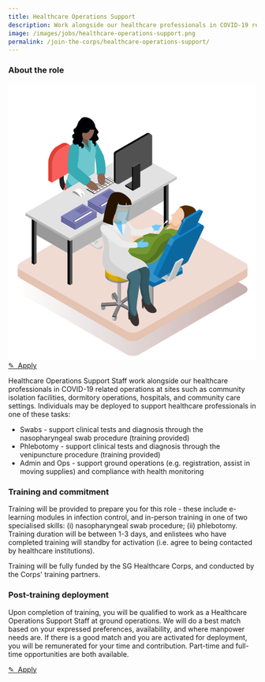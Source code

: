 ```yaml
---
title: Healthcare Operations Support
description: Work alongside our healthcare professionals in COVID-19 related operations.
image: /images/jobs/healthcare-operations-support.png
permalink: /join-the-corps/healthcare-operations-support/
---
```


### About the role

<div class="job-float">
  <img alt="A nurse standing by patient in hospital bed" src="/images/jobs/healthcare-operations-support.png">
  <a class="apply bp-button is-secondary" href="https://go.gov.sg/shc-hoss">
    ✎&nbsp;&nbsp;Apply
  </a>
</div>

Healthcare Operations Support Staff work alongside our healthcare professionals in COVID-19 related operations at sites such as community isolation facilities, dormitory operations, hospitals, and community care settings. Individuals may be deployed to support healthcare professionals in one of these tasks:

- Swabs - support clinical tests and diagnosis through the nasopharyngeal swab procedure (training provided)
- Phlebotomy - support clinical tests and diagnosis through the venipuncture procedure (training provided)
- Admin and Ops - support ground operations (e.g. registration, assist in moving supplies) and compliance with health monitoring

### Training and commitment
Training will be provided to prepare you for this role - these include e-learning modules in infection control, and in-person training in one of two specialised skills: (i) nasopharyngeal swab procedure; (ii) phlebotomy. Training duration will be between 1-3 days, and enlistees who have completed training will standby for activation (i.e. agree to being contacted by healthcare institutions).

Training will be fully funded by the SG Healthcare Corps, and conducted by the Corps' training partners.

### Post-training deployment
Upon completion of training, you will be qualified to work as a Healthcare Operations Support Staff at ground operations. We will do a best match based on your expressed preferences, availability, and where manpower needs are. If there is a good match and you are activated for deployment, you will be remunerated for your time and contribution. Part-time and full-time opportunities are both available.

<a class="apply bp-button is-secondary" href="https://go.gov.sg/shc-hoss">
✎&nbsp;&nbsp;Apply
</a>